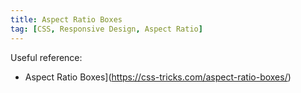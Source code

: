 ```yaml
---
title: Aspect Ratio Boxes
tag: [CSS, Responsive Design, Aspect Ratio]
---
```

Useful reference:

* Aspect Ratio Boxes](https://css-tricks.com/aspect-ratio-boxes/)
